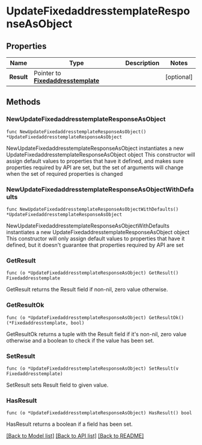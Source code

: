 # UpdateFixedaddresstemplateResponseAsObject

## Properties

Name | Type | Description | Notes
------------ | ------------- | ------------- | -------------
**Result** | Pointer to [**Fixedaddresstemplate**](Fixedaddresstemplate.md) |  | [optional] 

## Methods

### NewUpdateFixedaddresstemplateResponseAsObject

`func NewUpdateFixedaddresstemplateResponseAsObject() *UpdateFixedaddresstemplateResponseAsObject`

NewUpdateFixedaddresstemplateResponseAsObject instantiates a new UpdateFixedaddresstemplateResponseAsObject object
This constructor will assign default values to properties that have it defined,
and makes sure properties required by API are set, but the set of arguments
will change when the set of required properties is changed

### NewUpdateFixedaddresstemplateResponseAsObjectWithDefaults

`func NewUpdateFixedaddresstemplateResponseAsObjectWithDefaults() *UpdateFixedaddresstemplateResponseAsObject`

NewUpdateFixedaddresstemplateResponseAsObjectWithDefaults instantiates a new UpdateFixedaddresstemplateResponseAsObject object
This constructor will only assign default values to properties that have it defined,
but it doesn't guarantee that properties required by API are set

### GetResult

`func (o *UpdateFixedaddresstemplateResponseAsObject) GetResult() Fixedaddresstemplate`

GetResult returns the Result field if non-nil, zero value otherwise.

### GetResultOk

`func (o *UpdateFixedaddresstemplateResponseAsObject) GetResultOk() (*Fixedaddresstemplate, bool)`

GetResultOk returns a tuple with the Result field if it's non-nil, zero value otherwise
and a boolean to check if the value has been set.

### SetResult

`func (o *UpdateFixedaddresstemplateResponseAsObject) SetResult(v Fixedaddresstemplate)`

SetResult sets Result field to given value.

### HasResult

`func (o *UpdateFixedaddresstemplateResponseAsObject) HasResult() bool`

HasResult returns a boolean if a field has been set.


[[Back to Model list]](../README.md#documentation-for-models) [[Back to API list]](../README.md#documentation-for-api-endpoints) [[Back to README]](../README.md)


